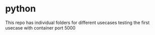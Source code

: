 # python
This repo has individual folders for different usecases
testing the first usecase with container port 5000 
